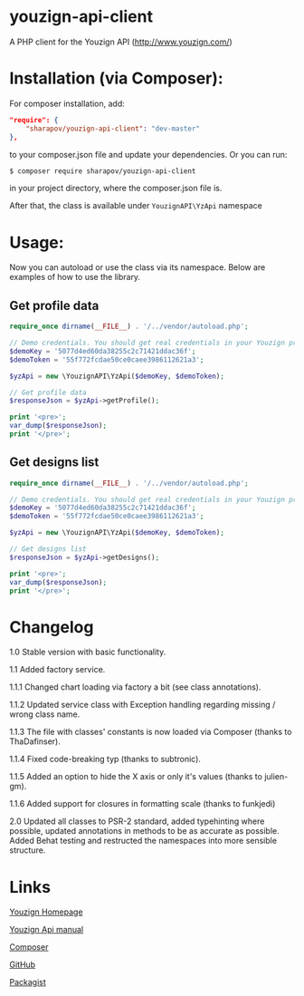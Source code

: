 # youzign-api-client
A PHP client for the Youzign API (http://www.youzign.com/)

Installation (via Composer):
============================

For composer installation, add:

```json
"require": {
    "sharapov/youzign-api-client": "dev-master"
},
```

to your composer.json file and update your dependencies. Or you can run:

```sh
$ composer require sharapov/youzign-api-client
```

in your project directory, where the composer.json file is.

After that, the class is available under `YouzignAPI\YzApi` namespace

Usage:
======

Now you can autoload or use the class via its namespace. Below are examples of how to use the library.

Get profile data
----------------

```php
require_once dirname(__FILE__) . '/../vendor/autoload.php';

// Demo credentials. You should get real credentials in your Youzign profile
$demoKey = '5077d4ed60da38255c2c71421ddac36f';
$demoToken = '55f772fcdae50ce0caee3986112621a3';

$yzApi = new \YouzignAPI\YzApi($demoKey, $demoToken);

// Get profile data
$responseJson = $yzApi->getProfile();

print '<pre>';
var_dump($responseJson);
print '</pre>';
```

Get designs list
----------------

```php
require_once dirname(__FILE__) . '/../vendor/autoload.php';

// Demo credentials. You should get real credentials in your Youzign profile
$demoKey = '5077d4ed60da38255c2c71421ddac36f';
$demoToken = '55f772fcdae50ce0caee3986112621a3';

$yzApi = new \YouzignAPI\YzApi($demoKey, $demoToken);

// Get designs list
$responseJson = $yzApi->getDesigns();

print '<pre>';
var_dump($responseJson);
print '</pre>';
```


Changelog
=========
1.0 Stable version with basic functionality.

1.1 Added factory service.

1.1.1 Changed chart loading via factory a bit (see class annotations).

1.1.2 Updated service class with Exception handling regarding missing / wrong class name.

1.1.3 The file with classes' constants is now loaded via Composer (thanks to ThaDafinser).

1.1.4 Fixed code-breaking typ (thanks to subtronic).

1.1.5 Added an option to hide the X axis or only it's values (thanks to julien-gm).

1.1.6 Added support for closures in formatting scale (thanks to funkjedi)

2.0 Updated all classes to PSR-2 standard, added typehinting where possible, updated
    annotations in methods to be as accurate as possible. Added Behat testing and
    restructed the namespaces into more sensible structure.

Links
=====
[Youzign Homepage](https://youzign.com/)

[Youzign Api manual](https://youzign.readme.io/)

[Composer](https://getcomposer.org/)

[GitHub](https://github.com/sharapovweb/youzign-api-client)

[Packagist](https://packagist.org/packages/sharapov/youzign-api-client)